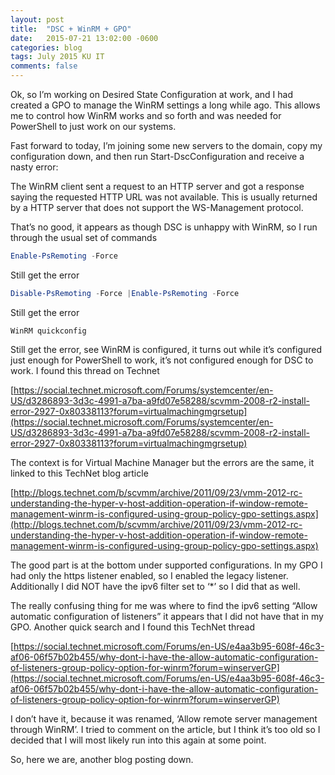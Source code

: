 ```yaml
---
layout: post
title:  "DSC + WinRM + GPO"
date:   2015-07-21 13:02:00 -0600
categories: blog
tags: July 2015 KU IT
comments: false
---
```

Ok, so I’m working on Desired State Configuration at work, and I had created a GPO to manage the WinRM settings a long while ago. This allows me to control how WinRM works and so forth and was needed for PowerShell to just work on our systems.

Fast forward to today, I’m joining some new servers to the domain, copy my configuration down, and then run Start-DscConfiguration and receive a nasty error:

The WinRM client sent a request to an HTTP server and got a response saying the requested HTTP URL was not available. This is usually returned by a HTTP server that does not support the WS-Management protocol.

That’s no good, it appears as though DSC is unhappy with WinRM, so I run through the usual set of commands

``` powershell
Enable-PsRemoting -Force
```

Still get the error

``` powershell
Disable-PsRemoting -Force |Enable-PsRemoting -Force
```

Still get the error

``` dos
WinRM quickconfig
```

Still get the error, see WinRM is configured, it turns out while it’s configured just enough for PowerShell to work, it’s not configured enough for DSC to work. I found this thread on Technet

[https://social.technet.microsoft.com/Forums/systemcenter/en-US/d3286893-3d3c-4991-a7ba-a9fd07e58288/scvmm-2008-r2-install-error-2927-0x80338113?forum=virtualmachingmgrsetup](https://social.technet.microsoft.com/Forums/systemcenter/en-US/d3286893-3d3c-4991-a7ba-a9fd07e58288/scvmm-2008-r2-install-error-2927-0x80338113?forum=virtualmachingmgrsetup)

The context is for Virtual Machine Manager but the errors are the same, it linked to this TechNet blog article

[http://blogs.technet.com/b/scvmm/archive/2011/09/23/vmm-2012-rc-understanding-the-hyper-v-host-addition-operation-if-window-remote-management-winrm-is-configured-using-group-policy-gpo-settings.aspx](http://blogs.technet.com/b/scvmm/archive/2011/09/23/vmm-2012-rc-understanding-the-hyper-v-host-addition-operation-if-window-remote-management-winrm-is-configured-using-group-policy-gpo-settings.aspx)

The good part is at the bottom under supported configurations. In my GPO I had only the https listener enabled, so I enabled the legacy listener. Additionally I did NOT have the ipv6 filter set to ‘*’ so I did that as well.

The really confusing thing for me was where to find the ipv6 setting “Allow automatic configuration of listeners” it appears that I did not have that in my GPO. Another quick search and I found this TechNet thread

[https://social.technet.microsoft.com/Forums/en-US/e4aa3b95-608f-46c3-af06-06f57b02b455/why-dont-i-have-the-allow-automatic-configuration-of-listeners-group-policy-option-for-winrm?forum=winserverGP](https://social.technet.microsoft.com/Forums/en-US/e4aa3b95-608f-46c3-af06-06f57b02b455/why-dont-i-have-the-allow-automatic-configuration-of-listeners-group-policy-option-for-winrm?forum=winserverGP)

I don’t have it, because it was renamed, ‘Allow remote server management through WinRM’. I tried to comment on the article, but I think it’s too old so I decided that I will most likely run into this again at some point.

So, here we are, another blog posting down.
